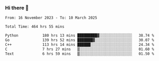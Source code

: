### Hi there 👋

<!--
**floyiac/floyiac** is a ✨ _special_ ✨ repository because its `README.md` (this file) appears on your GitHub profile.

Here are some ideas to get you started:

- 🔭 I’m currently working on ...
- 🌱 I’m currently learning ...
- 👯 I’m looking to collaborate on ...
- 🤔 I’m looking for help with ...
- 💬 Ask me about ...
- 📫 How to reach me: ...
- 😄 Pronouns: ...
- ⚡ Fun fact: ...
-->

<!--START_SECTION:waka-->

```txt
From: 16 November 2023 - To: 10 March 2025

Total Time: 464 hrs 55 mins

Python           180 hrs 13 mins █████████▓░░░░░░░░░░░░░░░   38.74 %
Go               139 hrs 52 mins ███████▓░░░░░░░░░░░░░░░░░   30.07 %
C++              113 hrs 14 mins ██████░░░░░░░░░░░░░░░░░░░   24.34 %
C                7 hrs 27 mins   ▒░░░░░░░░░░░░░░░░░░░░░░░░   01.60 %
Text             6 hrs 59 mins   ▒░░░░░░░░░░░░░░░░░░░░░░░░   01.50 %
```

<!--END_SECTION:waka-->
